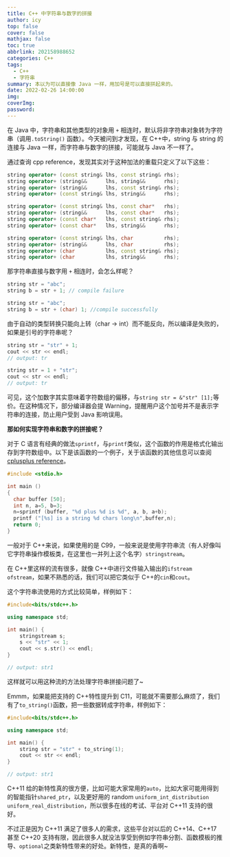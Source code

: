 ```yaml
---
title: C++ 中字符串与数字的拼接
author: icy
top: false
cover: false
mathjax: false
toc: true
abbrlink: 202158988652
categories: C++
tags:
  - C++
  - 字符串
summary: 本以为可以直接像 Java 一样，用加号是可以直接拼起来的。
date: 2022-02-26 14:00:00
img:
coverImg:
password:
---
```


在 Java 中，字符串和其他类型的对象用 `+` 相连时，默认将非字符串对象转为字符串（调用`.toString()` 函数）。今天被问到才发现，在 C++中，string 与 string 的连接与 Java 一样，而字符串与数字的拼接，可能就与 Java 不一样了。

通过查询 cpp reference，发现其实对于这种加法的重载只定义了以下这些：

```cpp
string operator+ (const string& lhs, const string& rhs);
string operator+ (string&&      lhs, string&&      rhs);
string operator+ (string&&      lhs, const string& rhs);
string operator+ (const string& lhs, string&&      rhs);

string operator+ (const string& lhs, const char*   rhs);
string operator+ (string&&      lhs, const char*   rhs);
string operator+ (const char*   lhs, const string& rhs);
string operator+ (const char*   lhs, string&&      rhs);

string operator+ (const string& lhs, char          rhs);
string operator+ (string&&      lhs, char          rhs);
string operator+ (char          lhs, const string& rhs);
string operator+ (char          lhs, string&&      rhs);
```

那字符串直接与数字用 `+` 相连时，会怎么样呢？

```cpp
string str = "abc";
string b = str + 1; // compile failure

string str = "abc";
string b = str + (char) 1; //compile successfully
```

由于自动的类型转换只能向上转（char -> int）而不能反向，所以编译是失败的，如果是引号的字符串呢？

```cpp
string str = "str" + 1;
cout << str << endl;
// output: tr

string str = 1 + "str";
cout << str << endl;
// output: tr
```

可见，这个加数字其实意味着字符数组的偏移，与`string str = &"str" [1];`等价。在这种情况下，部分编译器会提 Warning，提醒用户这个加号并不是表示字符串的连接，防止用户受到 Java 影响误用。



**那如何实现字符串和数字的拼接呢？**

对于 C 语言有经典的做法`sprintf`，与`printf`类似，这个函数的作用是格式化输出存到字符数组中。以下是该函数的一个例子，关于该函数的其他信息可以查阅[cplusplus reference](https://www.cplusplus.com/reference/cstdio/sprintf/)。

```cpp
#include <stdio.h>

int main ()
{
  char buffer [50];
  int n, a=5, b=3;
  n=sprintf (buffer, "%d plus %d is %d", a, b, a+b);
  printf ("[%s] is a string %d chars long\n",buffer,n);
  return 0;
}
```

一般对于 C++来说，如果使用的是 C99，一般来说是使用字符串流（有人好像叫它字符串操作模板类，在这里也一并列上这个名字）`stringstream`。

在 C++里这样的流有很多，就像 C++中进行文件输入输出的`ifstream` `ofstream`，如果不熟悉的话，我们可以把它类似于 C++的`cin`和`cout`。

这个字符串流使用的方式比较简单，样例如下：

```cpp
#include<bits/stdc++.h>

using namespace std;

int main() {
    stringstream s;
    s << "str" << 1;
    cout << s.str() << endl;
}

// output: str1
```

这样就可以用这种流的方法处理字符串拼接问题了~

Emmm，如果能把支持的 C++特性提升到 C11，可能就不需要那么麻烦了，我们有了`to_string()`函数，把一些数据转成字符串，样例如下：

```cpp
#include<bits/stdc++.h>

using namespace std;

int main() {
    string str = "str" + to_string(1);
    cout << str << endl;
}

// output: str1
```

C++11 给的新特性真的很方便，比如可能大家常用的`auto`，比如大家可能用得到的智能指针`shared_ptr`，以及更好用的 random `uniform_int_distribution` `uniform_real_distribution`，所以很多在线的考试、平台对 C++11 支持的很好。


不过正是因为 C++11 满足了很多人的需求，这些平台对以后的 C++14、C++17 甚至 C++20 支持有限，因此很多人就没法享受到例如字符串分割、函数模板的推导、`optional`之类新特性带来的好处。新特性，是真的香啊~

